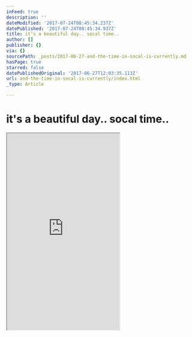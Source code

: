```yaml
---
inFeed: true
description: ''
dateModified: '2017-07-24T08:45:34.237Z'
datePublished: '2017-07-24T08:45:34.937Z'
title: it’s a beautiful day.. socal time..
author: []
publisher: {}
via: {}
sourcePath: _posts/2017-06-27-and-the-time-in-socal-is-currently.md
hasPage: true
starred: false
datePublishedOriginal: '2017-06-27T12:03:35.113Z'
url: and-the-time-in-socal-is-currently/index.html
_type: Article

---
```

# it's a beautiful day.. socal time..

<iframe src="https://the-grid.github.io/ed-userhtml/?g=eJydVsFy2zYQPUtfgWEmjT1jUCRTJS1luZMeckpPPfXUAcEVhTEIsAAk2cr037sASMtkZLnJeMYEdvEW-95iAd1a9yjhbp5upOgo18oxocCQr3NC6AGqe-FoB8Z2wJ3YQ0nyLMtW3tnq4wsefd5-xjifVdrUYEqSdQ_Eailq8oZzvpr_i75JTuVW7zGzYMVYN4Rg0MmadLwGacxmAw1nmLIbbdqSGO2Yg7-u8l-yGprrlV_l-VxaQkigdjnKRS9ymqR7g5kanOC3Yvzep3sQtduW5H2GiiBmC6LZOpwvw3wI0XMbURNOaIVKph_sav4taxoqXZLOgAWzB_q-9gU48Z7gR3qcBYcCDJJM0PrVjc-gXoN0egAYkMwfpF6RiYYDdz_fMA50L6yohBTusSRbUdegBoYXlwR2l4Nc9D7PmFV4vHcOPE3dIWUcSNi4MApKEhKbgRpWi50NPRGPXfjXsboWqonmaBqfFW8ZHxcyP8njdfHJNkbvVF2SnZFXW-c6Wy4Wh8MhrSrBqpTrdmE1F0y2C86k2EjWpJ1qrkmGf0pTAx0wh7kfqVA1PJSkiDWYan-xE_5Hs73WapecY6ZhZccMKBdSjblSqRvtE365RHm-DD0Yy_RrbMhe87wY9-cw_z6Ja3oUjfrH7POzIg-6UiecBJ_sBiuJCsc9Ky2xLWZcS4036JucF0WxXF1iFC-R07mbmRjJDx08OIolbxDHUSswq36_DWuFxGNNWddJoPbROmhvyO9SqPs_GP8zzD9rL28EWHHE5i2gfXY0uhe1rrRzGsuYf_ze7E4tQYq-BUYJM4MqeytmCnQo1ZAXKz2B8NIRMhXR28KeNXBtWExaaQU91Le7g_oH0fGVGmM_5PnPxcfXsSy8oD-0ccql5pHxuavUX0ChFP1jEwrxdLlggNtF_2vhtjJkgZ9a7AmXzNp1Mn7YEoIjveNb65hx68RthU3Dyi_CutTpppFw9S7o8O56ldzhBtNo-MYF-8TjL7Pejh5sbDW4FGshucMk0dYDF4j8NoY_kKcQE0dsNh_nCYuLurvI-XbRvQj0N8oI9zTsB8PnGTBUJNIXG4MEiDV8nTy_No4gHMpk-VZAtVNNqsAtAo7iZdSAoxFJ98VvkqlmxxpYg_rJiRaOWPr1pxaM4Oxt8fmLtn9_Ug1IsEl8PdbJMnub9O_GOsmXWUJCtPgWrROcW2AtIixSizudKP0H2Pk_Rg" height="525" style=""></iframe>